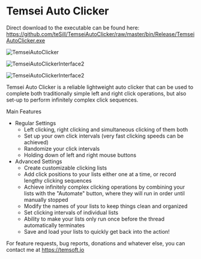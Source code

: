 # Temsei Auto Clicker

Direct download to the executable can be found here: https://github.com/teSill/TemseiAutoClicker/raw/master/bin/Release/TemseiAutoClicker.exe

![TemseiAutoClicker](http://temsoft.io/temsoft_assets/AutoClicker1.png)

![TemseiAutoClickerInterface2](http://temsoft.io/temsoft_assets/AutoClicker2.png)

![TemseiAutoClickerInterface2](http://temsoft.io/temsoft_assets/AutoClicker3.png)

Temsei Auto Clicker is a reliable lightweight auto clicker that can be used to complete both traditionally simple left and right click operations, but also set-up to perform infinitely complex click sequences. 

Main Features
  - Regular Settings
    - Left clicking, right clicking and simultaneous clicking of them both
    - Set up your own click intervals (very fast clicking speeds can be achieved)
    - Randomize your click intervals
    - Holding down of left and right mouse buttons
  - Advanced Settings
    - Create customizable clicking lists
    - Add click positions to your lists either one at a time, or record lengthy clicking sequences
    - Achieve infinitely complex clicking operations by combining your lists with the "Automate" button, where they will run in order until manually stopped
    - Modify the names of your lists to keep things clean and organized
    - Set clicking intervals of individual lists
    - Ability to make your lists only run once before the thread automatically terminates
    - Save and load your lists to quickly get back into the action!
    
    
For feature requests, bug reports, donations and whatever else, you can contact me at https://temsoft.io


